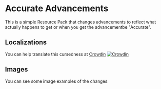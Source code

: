 # Accurate Advancements
This is a simple Resource Pack that changes advancements to reflect what actually happens to get or when you get the advancementbe "Accurate".
## Localizations
You can help translate this cursedness at [Crowdin](https://crowdin.com/project/accurate-advancements/)
[![Crowdin](https://badges.crowdin.net/accurate-advancements/localized.svg)](https://crowdin.com/project/accurate-advancements)
## Images
You can see some image examples of the changes 
<!--stackedit_data:
eyJoaXN0b3J5IjpbOTA1NTE2MTQxXX0=
-->